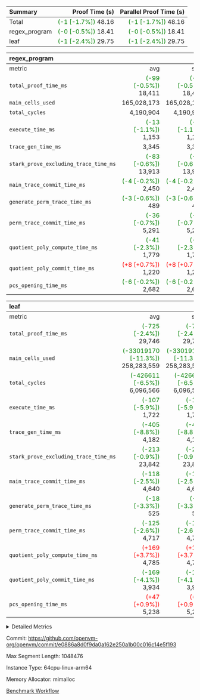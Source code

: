 | Summary | Proof Time (s) | Parallel Proof Time (s) |
|:---|---:|---:|
| Total | <span style='color: green'>(-1 [-1.7%])</span> 48.16 | <span style='color: green'>(-1 [-1.7%])</span> 48.16 |
| regex_program | <span style='color: green'>(-0 [-0.5%])</span> 18.41 | <span style='color: green'>(-0 [-0.5%])</span> 18.41 |
| leaf | <span style='color: green'>(-1 [-2.4%])</span> 29.75 | <span style='color: green'>(-1 [-2.4%])</span> 29.75 |


| regex_program |||||
|:---|---:|---:|---:|---:|
|metric|avg|sum|max|min|
| `total_proof_time_ms ` | <span style='color: green'>(-99 [-0.5%])</span> 18,411 | <span style='color: green'>(-99 [-0.5%])</span> 18,411 | <span style='color: green'>(-99 [-0.5%])</span> 18,411 | <span style='color: green'>(-99 [-0.5%])</span> 18,411 |
| `main_cells_used     ` |  165,028,173 |  165,028,173 |  165,028,173 |  165,028,173 |
| `total_cycles        ` |  4,190,904 |  4,190,904 |  4,190,904 |  4,190,904 |
| `execute_time_ms     ` | <span style='color: green'>(-13 [-1.1%])</span> 1,153 | <span style='color: green'>(-13 [-1.1%])</span> 1,153 | <span style='color: green'>(-13 [-1.1%])</span> 1,153 | <span style='color: green'>(-13 [-1.1%])</span> 1,153 |
| `trace_gen_time_ms   ` |  3,345 |  3,345 |  3,345 |  3,345 |
| `stark_prove_excluding_trace_time_ms` | <span style='color: green'>(-83 [-0.6%])</span> 13,913 | <span style='color: green'>(-83 [-0.6%])</span> 13,913 | <span style='color: green'>(-83 [-0.6%])</span> 13,913 | <span style='color: green'>(-83 [-0.6%])</span> 13,913 |
| `main_trace_commit_time_ms` | <span style='color: green'>(-4 [-0.2%])</span> 2,450 | <span style='color: green'>(-4 [-0.2%])</span> 2,450 | <span style='color: green'>(-4 [-0.2%])</span> 2,450 | <span style='color: green'>(-4 [-0.2%])</span> 2,450 |
| `generate_perm_trace_time_ms` | <span style='color: green'>(-3 [-0.6%])</span> 489 | <span style='color: green'>(-3 [-0.6%])</span> 489 | <span style='color: green'>(-3 [-0.6%])</span> 489 | <span style='color: green'>(-3 [-0.6%])</span> 489 |
| `perm_trace_commit_time_ms` | <span style='color: green'>(-36 [-0.7%])</span> 5,291 | <span style='color: green'>(-36 [-0.7%])</span> 5,291 | <span style='color: green'>(-36 [-0.7%])</span> 5,291 | <span style='color: green'>(-36 [-0.7%])</span> 5,291 |
| `quotient_poly_compute_time_ms` | <span style='color: green'>(-41 [-2.3%])</span> 1,779 | <span style='color: green'>(-41 [-2.3%])</span> 1,779 | <span style='color: green'>(-41 [-2.3%])</span> 1,779 | <span style='color: green'>(-41 [-2.3%])</span> 1,779 |
| `quotient_poly_commit_time_ms` | <span style='color: red'>(+8 [+0.7%])</span> 1,220 | <span style='color: red'>(+8 [+0.7%])</span> 1,220 | <span style='color: red'>(+8 [+0.7%])</span> 1,220 | <span style='color: red'>(+8 [+0.7%])</span> 1,220 |
| `pcs_opening_time_ms ` | <span style='color: green'>(-6 [-0.2%])</span> 2,682 | <span style='color: green'>(-6 [-0.2%])</span> 2,682 | <span style='color: green'>(-6 [-0.2%])</span> 2,682 | <span style='color: green'>(-6 [-0.2%])</span> 2,682 |

| leaf |||||
|:---|---:|---:|---:|---:|
|metric|avg|sum|max|min|
| `total_proof_time_ms ` | <span style='color: green'>(-725 [-2.4%])</span> 29,746 | <span style='color: green'>(-725 [-2.4%])</span> 29,746 | <span style='color: green'>(-725 [-2.4%])</span> 29,746 | <span style='color: green'>(-725 [-2.4%])</span> 29,746 |
| `main_cells_used     ` | <span style='color: green'>(-33019170 [-11.3%])</span> 258,283,559 | <span style='color: green'>(-33019170 [-11.3%])</span> 258,283,559 | <span style='color: green'>(-33019170 [-11.3%])</span> 258,283,559 | <span style='color: green'>(-33019170 [-11.3%])</span> 258,283,559 |
| `total_cycles        ` | <span style='color: green'>(-426611 [-6.5%])</span> 6,096,566 | <span style='color: green'>(-426611 [-6.5%])</span> 6,096,566 | <span style='color: green'>(-426611 [-6.5%])</span> 6,096,566 | <span style='color: green'>(-426611 [-6.5%])</span> 6,096,566 |
| `execute_time_ms     ` | <span style='color: green'>(-107 [-5.9%])</span> 1,722 | <span style='color: green'>(-107 [-5.9%])</span> 1,722 | <span style='color: green'>(-107 [-5.9%])</span> 1,722 | <span style='color: green'>(-107 [-5.9%])</span> 1,722 |
| `trace_gen_time_ms   ` | <span style='color: green'>(-405 [-8.8%])</span> 4,182 | <span style='color: green'>(-405 [-8.8%])</span> 4,182 | <span style='color: green'>(-405 [-8.8%])</span> 4,182 | <span style='color: green'>(-405 [-8.8%])</span> 4,182 |
| `stark_prove_excluding_trace_time_ms` | <span style='color: green'>(-213 [-0.9%])</span> 23,842 | <span style='color: green'>(-213 [-0.9%])</span> 23,842 | <span style='color: green'>(-213 [-0.9%])</span> 23,842 | <span style='color: green'>(-213 [-0.9%])</span> 23,842 |
| `main_trace_commit_time_ms` | <span style='color: green'>(-118 [-2.5%])</span> 4,640 | <span style='color: green'>(-118 [-2.5%])</span> 4,640 | <span style='color: green'>(-118 [-2.5%])</span> 4,640 | <span style='color: green'>(-118 [-2.5%])</span> 4,640 |
| `generate_perm_trace_time_ms` | <span style='color: green'>(-18 [-3.3%])</span> 525 | <span style='color: green'>(-18 [-3.3%])</span> 525 | <span style='color: green'>(-18 [-3.3%])</span> 525 | <span style='color: green'>(-18 [-3.3%])</span> 525 |
| `perm_trace_commit_time_ms` | <span style='color: green'>(-125 [-2.6%])</span> 4,717 | <span style='color: green'>(-125 [-2.6%])</span> 4,717 | <span style='color: green'>(-125 [-2.6%])</span> 4,717 | <span style='color: green'>(-125 [-2.6%])</span> 4,717 |
| `quotient_poly_compute_time_ms` | <span style='color: red'>(+169 [+3.7%])</span> 4,785 | <span style='color: red'>(+169 [+3.7%])</span> 4,785 | <span style='color: red'>(+169 [+3.7%])</span> 4,785 | <span style='color: red'>(+169 [+3.7%])</span> 4,785 |
| `quotient_poly_commit_time_ms` | <span style='color: green'>(-169 [-4.1%])</span> 3,934 | <span style='color: green'>(-169 [-4.1%])</span> 3,934 | <span style='color: green'>(-169 [-4.1%])</span> 3,934 | <span style='color: green'>(-169 [-4.1%])</span> 3,934 |
| `pcs_opening_time_ms ` | <span style='color: red'>(+47 [+0.9%])</span> 5,238 | <span style='color: red'>(+47 [+0.9%])</span> 5,238 | <span style='color: red'>(+47 [+0.9%])</span> 5,238 | <span style='color: red'>(+47 [+0.9%])</span> 5,238 |



<details>
<summary>Detailed Metrics</summary>

| group | num_segments | keygen_time_ms | commit_exe_time_ms |
| --- | --- | --- | --- |
| regex_program | 1 | 713 | 42 | 

| group | air_name | quotient_deg | interactions | constraints |
| --- | --- | --- | --- | --- |
| leaf | AccessAdapterAir<2> | 4 | 5 | 12 | 
| leaf | AccessAdapterAir<4> | 4 | 5 | 12 | 
| leaf | AccessAdapterAir<8> | 4 | 5 | 12 | 
| leaf | FriReducedOpeningAir | 4 | 35 | 59 | 
| leaf | NativePoseidon2Air<BabyBearParameters>, 1> | 4 | 31 | 302 | 
| leaf | PhantomAir | 4 | 3 | 4 | 
| leaf | ProgramAir | 1 | 1 | 4 | 
| leaf | VariableRangeCheckerAir | 1 | 1 | 4 | 
| leaf | VmAirWrapper<BranchNativeAdapterAir, BranchEqualCoreAir<1> | 2 | 11 | 23 | 
| leaf | VmAirWrapper<JalNativeAdapterAir, JalCoreAir> | 4 | 7 | 6 | 
| leaf | VmAirWrapper<NativeAdapterAir<2, 0>, PublicValuesCoreAir> | 4 | 11 | 23 | 
| leaf | VmAirWrapper<NativeAdapterAir<2, 1>, FieldArithmeticCoreAir> | 4 | 15 | 23 | 
| leaf | VmAirWrapper<NativeLoadStoreAdapterAir<1>, NativeLoadStoreCoreAir<1> | 4 | 15 | 24 | 
| leaf | VmAirWrapper<NativeVectorizedAdapterAir<4>, FieldExtensionCoreAir> | 4 | 15 | 23 | 
| leaf | VmConnectorAir | 4 | 3 | 8 | 
| leaf | VolatileBoundaryAir | 4 | 4 | 16 | 
| regex_program | AccessAdapterAir<16> | 2 | 5 | 14 | 
| regex_program | AccessAdapterAir<2> | 2 | 5 | 14 | 
| regex_program | AccessAdapterAir<32> | 2 | 5 | 14 | 
| regex_program | AccessAdapterAir<4> | 2 | 5 | 14 | 
| regex_program | AccessAdapterAir<64> | 2 | 5 | 14 | 
| regex_program | AccessAdapterAir<8> | 2 | 5 | 14 | 
| regex_program | BitwiseOperationLookupAir<8> | 2 | 2 | 4 | 
| regex_program | KeccakVmAir | 2 | 321 | 4,571 | 
| regex_program | MemoryMerkleAir<8> | 2 | 4 | 40 | 
| regex_program | PersistentBoundaryAir<8> | 2 | 3 | 6 | 
| regex_program | PhantomAir | 2 | 3 | 5 | 
| regex_program | Poseidon2PeripheryAir<BabyBearParameters>, 1> | 2 | 1 | 286 | 
| regex_program | ProgramAir | 1 | 1 | 4 | 
| regex_program | RangeTupleCheckerAir<2> | 1 | 1 | 4 | 
| regex_program | VariableRangeCheckerAir | 1 | 1 | 4 | 
| regex_program | VmAirWrapper<Rv32BaseAluAdapterAir, BaseAluCoreAir<4, 8> | 2 | 19 | 43 | 
| regex_program | VmAirWrapper<Rv32BaseAluAdapterAir, LessThanCoreAir<4, 8> | 2 | 17 | 39 | 
| regex_program | VmAirWrapper<Rv32BaseAluAdapterAir, ShiftCoreAir<4, 8> | 2 | 23 | 90 | 
| regex_program | VmAirWrapper<Rv32BranchAdapterAir, BranchEqualCoreAir<4> | 2 | 11 | 25 | 
| regex_program | VmAirWrapper<Rv32BranchAdapterAir, BranchLessThanCoreAir<4, 8> | 2 | 13 | 41 | 
| regex_program | VmAirWrapper<Rv32CondRdWriteAdapterAir, Rv32JalLuiCoreAir> | 2 | 10 | 22 | 
| regex_program | VmAirWrapper<Rv32HintStoreAdapterAir, Rv32HintStoreCoreAir> | 2 | 15 | 17 | 
| regex_program | VmAirWrapper<Rv32JalrAdapterAir, Rv32JalrCoreAir> | 2 | 16 | 20 | 
| regex_program | VmAirWrapper<Rv32LoadStoreAdapterAir, LoadSignExtendCoreAir<4, 8> | 2 | 18 | 33 | 
| regex_program | VmAirWrapper<Rv32LoadStoreAdapterAir, LoadStoreCoreAir<4> | 2 | 17 | 38 | 
| regex_program | VmAirWrapper<Rv32MultAdapterAir, DivRemCoreAir<4, 8> | 2 | 25 | 88 | 
| regex_program | VmAirWrapper<Rv32MultAdapterAir, MulHCoreAir<4, 8> | 2 | 24 | 38 | 
| regex_program | VmAirWrapper<Rv32MultAdapterAir, MultiplicationCoreAir<4, 8> | 2 | 19 | 26 | 
| regex_program | VmAirWrapper<Rv32RdWriteAdapterAir, Rv32AuipcCoreAir> | 2 | 11 | 15 | 
| regex_program | VmConnectorAir | 2 | 3 | 9 | 

| group | air_name | idx | rows | prep_cols | perm_cols | main_cols | cells |
| --- | --- | --- | --- | --- | --- | --- | --- |
| leaf | AccessAdapterAir<2> | 0 | 2,097,152 |  | 16 | 11 | 56,623,104 | 
| leaf | AccessAdapterAir<4> | 0 | 1,048,576 |  | 16 | 13 | 30,408,704 | 
| leaf | AccessAdapterAir<8> | 0 | 131,072 |  | 16 | 17 | 4,325,376 | 
| leaf | FriReducedOpeningAir | 0 | 1,048,576 |  | 76 | 64 | 146,800,640 | 
| leaf | NativePoseidon2Air<BabyBearParameters>, 1> | 0 | 65,536 |  | 36 | 348 | 25,165,824 | 
| leaf | PhantomAir | 0 | 32,768 |  | 8 | 6 | 458,752 | 
| leaf | ProgramAir | 0 | 524,288 |  | 8 | 10 | 9,437,184 | 
| leaf | VariableRangeCheckerAir | 0 | 262,144 | 2 | 8 | 1 | 2,359,296 | 
| leaf | VmAirWrapper<BranchNativeAdapterAir, BranchEqualCoreAir<1> | 0 | 2,097,152 |  | 28 | 23 | 106,954,752 | 
| leaf | VmAirWrapper<JalNativeAdapterAir, JalCoreAir> | 0 | 131,072 |  | 12 | 10 | 2,883,584 | 
| leaf | VmAirWrapper<NativeAdapterAir<2, 0>, PublicValuesCoreAir> | 0 | 64 |  | 16 | 23 | 2,496 | 
| leaf | VmAirWrapper<NativeAdapterAir<2, 1>, FieldArithmeticCoreAir> | 0 | 4,194,304 |  | 20 | 30 | 209,715,200 | 
| leaf | VmAirWrapper<NativeLoadStoreAdapterAir<1>, NativeLoadStoreCoreAir<1> | 0 | 2,097,152 |  | 20 | 31 | 106,954,752 | 
| leaf | VmAirWrapper<NativeVectorizedAdapterAir<4>, FieldExtensionCoreAir> | 0 | 131,072 |  | 20 | 40 | 7,864,320 | 
| leaf | VmConnectorAir | 0 | 2 | 1 | 8 | 4 | 24 | 
| leaf | VolatileBoundaryAir | 0 | 1,048,576 |  | 8 | 11 | 19,922,944 | 

| group | air_name | segment | rows | prep_cols | perm_cols | main_cols | cells |
| --- | --- | --- | --- | --- | --- | --- | --- |
| regex_program | AccessAdapterAir<2> | 0 | 64 |  | 24 | 11 | 2,240 | 
| regex_program | AccessAdapterAir<4> | 0 | 32 |  | 24 | 13 | 1,184 | 
| regex_program | AccessAdapterAir<8> | 0 | 131,072 |  | 24 | 17 | 5,373,952 | 
| regex_program | BitwiseOperationLookupAir<8> | 0 | 65,536 | 3 | 8 | 2 | 655,360 | 
| regex_program | KeccakVmAir | 0 | 32 |  | 1,288 | 3,164 | 142,464 | 
| regex_program | MemoryMerkleAir<8> | 0 | 131,072 |  | 20 | 32 | 6,815,744 | 
| regex_program | PersistentBoundaryAir<8> | 0 | 131,072 |  | 12 | 20 | 4,194,304 | 
| regex_program | PhantomAir | 0 | 512 |  | 12 | 6 | 9,216 | 
| regex_program | Poseidon2PeripheryAir<BabyBearParameters>, 1> | 0 | 16,384 |  | 8 | 300 | 5,046,272 | 
| regex_program | ProgramAir | 0 | 131,072 |  | 8 | 10 | 2,359,296 | 
| regex_program | RangeTupleCheckerAir<2> | 0 | 524,288 | 2 | 8 | 1 | 4,718,592 | 
| regex_program | VariableRangeCheckerAir | 0 | 262,144 | 2 | 8 | 1 | 2,359,296 | 
| regex_program | VmAirWrapper<Rv32BaseAluAdapterAir, BaseAluCoreAir<4, 8> | 0 | 2,097,152 |  | 80 | 36 | 243,269,632 | 
| regex_program | VmAirWrapper<Rv32BaseAluAdapterAir, LessThanCoreAir<4, 8> | 0 | 65,536 |  | 40 | 37 | 5,046,272 | 
| regex_program | VmAirWrapper<Rv32BaseAluAdapterAir, ShiftCoreAir<4, 8> | 0 | 262,144 |  | 52 | 53 | 27,525,120 | 
| regex_program | VmAirWrapper<Rv32BranchAdapterAir, BranchEqualCoreAir<4> | 0 | 524,288 |  | 48 | 26 | 38,797,312 | 
| regex_program | VmAirWrapper<Rv32BranchAdapterAir, BranchLessThanCoreAir<4, 8> | 0 | 262,144 |  | 56 | 32 | 23,068,672 | 
| regex_program | VmAirWrapper<Rv32CondRdWriteAdapterAir, Rv32JalLuiCoreAir> | 0 | 131,072 |  | 44 | 18 | 8,126,464 | 
| regex_program | VmAirWrapper<Rv32HintStoreAdapterAir, Rv32HintStoreCoreAir> | 0 | 16,384 |  | 36 | 26 | 1,015,808 | 
| regex_program | VmAirWrapper<Rv32JalrAdapterAir, Rv32JalrCoreAir> | 0 | 131,072 |  | 36 | 28 | 8,388,608 | 
| regex_program | VmAirWrapper<Rv32LoadStoreAdapterAir, LoadSignExtendCoreAir<4, 8> | 0 | 1,024 |  | 76 | 35 | 113,664 | 
| regex_program | VmAirWrapper<Rv32LoadStoreAdapterAir, LoadStoreCoreAir<4> | 0 | 2,097,152 |  | 72 | 40 | 234,881,024 | 
| regex_program | VmAirWrapper<Rv32MultAdapterAir, DivRemCoreAir<4, 8> | 0 | 128 |  | 104 | 57 | 20,608 | 
| regex_program | VmAirWrapper<Rv32MultAdapterAir, MulHCoreAir<4, 8> | 0 | 256 |  | 100 | 39 | 35,584 | 
| regex_program | VmAirWrapper<Rv32MultAdapterAir, MultiplicationCoreAir<4, 8> | 0 | 65,536 |  | 80 | 31 | 7,274,496 | 
| regex_program | VmAirWrapper<Rv32RdWriteAdapterAir, Rv32AuipcCoreAir> | 0 | 65,536 |  | 28 | 21 | 3,211,264 | 
| regex_program | VmConnectorAir | 0 | 2 | 1 | 12 | 4 | 32 | 

| group | idx | trace_gen_time_ms | total_proof_time_ms | total_cycles | total_cells | stark_prove_excluding_trace_time_ms | quotient_poly_compute_time_ms | quotient_poly_commit_time_ms | perm_trace_commit_time_ms | pcs_opening_time_ms | main_trace_commit_time_ms | main_cells_used | generate_perm_trace_time_ms | execute_time_ms |
| --- | --- | --- | --- | --- | --- | --- | --- | --- | --- | --- | --- | --- | --- | --- |
| leaf | 0 | 4,182 | 29,746 | 6,096,566 | 729,876,952 | 23,842 | 4,785 | 3,934 | 4,717 | 5,238 | 4,640 | 258,283,559 | 525 | 1,722 | 

| group | segment | trace_gen_time_ms | total_proof_time_ms | total_cycles | total_cells | stark_prove_excluding_trace_time_ms | quotient_poly_compute_time_ms | quotient_poly_commit_time_ms | perm_trace_commit_time_ms | pcs_opening_time_ms | main_trace_commit_time_ms | main_cells_used | generate_perm_trace_time_ms | execute_time_ms |
| --- | --- | --- | --- | --- | --- | --- | --- | --- | --- | --- | --- | --- | --- | --- |
| regex_program | 0 | 3,345 | 18,411 | 4,190,904 | 632,452,480 | 13,913 | 1,779 | 1,220 | 5,291 | 2,682 | 2,450 | 165,028,173 | 489 | 1,153 | 

</details>


Commit: https://github.com/openvm-org/openvm/commit/e0886a8d0f9da0a162e250a1b00c016c14e5f193

Max Segment Length: 1048476

Instance Type: 64cpu-linux-arm64

Memory Allocator: mimalloc

[Benchmark Workflow](https://github.com/openvm-org/openvm/actions/runs/12718961264)

